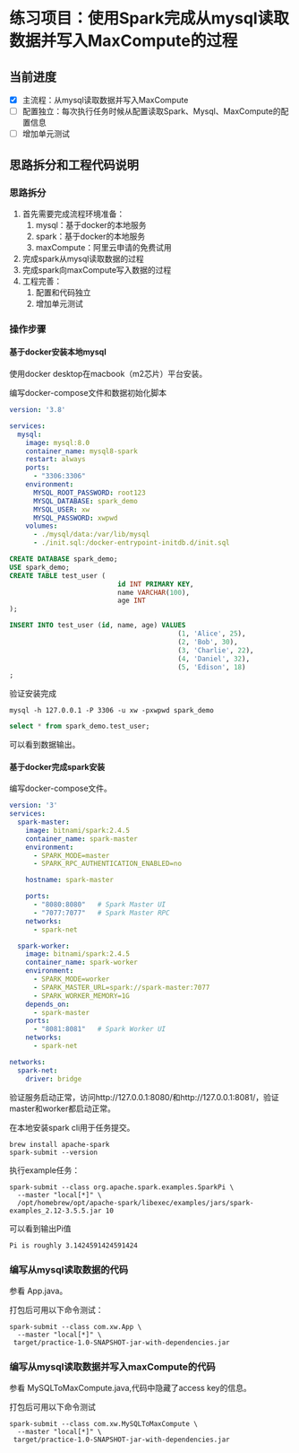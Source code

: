 # 练习项目：使用Spark完成从mysql读取数据并写入MaxCompute的过程
## 当前进度
- [x] 主流程：从mysql读取数据并写入MaxCompute
- [ ] 配置独立：每次执行任务时候从配置读取Spark、Mysql、MaxCompute的配置信息
- [ ] 增加单元测试

## 思路拆分和工程代码说明

### 思路拆分
1. 首先需要完成流程环境准备：
   1. mysql：基于docker的本地服务
   2. spark：基于docker的本地服务
   3. maxCompute：阿里云申请的免费试用
2. 完成spark从mysql读取数据的过程
3. 完成spark向maxCompute写入数据的过程
4. 工程完善：
   1. 配置和代码独立
   2. 增加单元测试

### 操作步骤
#### 基于docker安装本地mysql
使用docker desktop在macbook（m2芯片）平台安装。

编写docker-compose文件和数据初始化脚本
```yaml
version: '3.8'

services:
  mysql:
    image: mysql:8.0
    container_name: mysql8-spark
    restart: always
    ports:
      - "3306:3306"
    environment:
      MYSQL_ROOT_PASSWORD: root123
      MYSQL_DATABASE: spark_demo
      MYSQL_USER: xw
      MYSQL_PASSWORD: xwpwd
    volumes:
      - ./mysql/data:/var/lib/mysql
      - ./init.sql:/docker-entrypoint-initdb.d/init.sql
```
```sql
CREATE DATABASE spark_demo;
USE spark_demo;
CREATE TABLE test_user (
                           id INT PRIMARY KEY,
                           name VARCHAR(100),
                           age INT
);

INSERT INTO test_user (id, name, age) VALUES
                                          (1, 'Alice', 25),
                                          (2, 'Bob', 30),
                                          (3, 'Charlie', 22),
                                          (4, 'Daniel', 32),
                                          (5, 'Edison', 18)
;
```
验证安装完成
```shell
mysql -h 127.0.0.1 -P 3306 -u xw -pxwpwd spark_demo
```
```sql
select * from spark_demo.test_user;
```
可以看到数据输出。

#### 基于docker完成spark安装
编写docker-compose文件。

```yaml
version: '3'
services:
  spark-master:
    image: bitnami/spark:2.4.5
    container_name: spark-master
    environment:
      - SPARK_MODE=master
      - SPARK_RPC_AUTHENTICATION_ENABLED=no

    hostname: spark-master

    ports:
      - "8080:8080"   # Spark Master UI
      - "7077:7077"   # Spark Master RPC
    networks:
      - spark-net

  spark-worker:
    image: bitnami/spark:2.4.5
    container_name: spark-worker
    environment:
      - SPARK_MODE=worker
      - SPARK_MASTER_URL=spark://spark-master:7077
      - SPARK_WORKER_MEMORY=1G
    depends_on:
      - spark-master
    ports:
      - "8081:8081"   # Spark Worker UI
    networks:
      - spark-net

networks:
  spark-net:
    driver: bridge
```
验证服务启动正常，访问http://127.0.0.1:8080/和http://127.0.0.1:8081/，验证master和worker都启动正常。

在本地安装spark cli用于任务提交。
```shell
brew install apache-spark
spark-submit --version
```

执行example任务：
```shell
spark-submit --class org.apache.spark.examples.SparkPi \
  --master "local[*]" \
  /opt/homebrew/opt/apache-spark/libexec/examples/jars/spark-examples_2.12-3.5.5.jar 10
```
可以看到输出Pi值
```
Pi is roughly 3.1424591424591424
```

### 编写从mysql读取数据的代码

参看 App.java。

打包后可用以下命令测试：
```shell
spark-submit --class com.xw.App \
  --master "local[*]" \
 target/practice-1.0-SNAPSHOT-jar-with-dependencies.jar
```


### 编写从mysql读取数据并写入maxCompute的代码

参看 MySQLToMaxCompute.java,代码中隐藏了access key的信息。

打包后可用以下命令测试

```shell
spark-submit --class com.xw.MySQLToMaxCompute \
  --master "local[*]" \
 target/practice-1.0-SNAPSHOT-jar-with-dependencies.jar
```